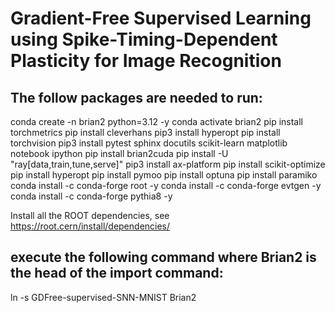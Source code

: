 Gradient-Free Supervised Learning using Spike-Timing-Dependent Plasticity for Image Recognition
===============================================================================================
The follow packages are needed to run:
-------------------------------------
conda create -n brian2 python=3.12 -y
conda activate brian2
pip install torchmetrics
pip install cleverhans
pip3 install hyperopt
pip install torchvision
pip3 install pytest sphinx docutils scikit-learn matplotlib notebook ipython
pip install brian2cuda
pip install -U "ray[data,train,tune,serve]"
pip3 install ax-platform
pip install scikit-optimize
pip install hyperopt
pip install pymoo
pip install optuna
pip install paramiko
conda install -c conda-forge root -y
conda install -c conda-forge evtgen -y
conda install -c conda-forge pythia8 -y

Install all the ROOT dependencies, see https://root.cern/install/dependencies/

## execute the following command where Brian2 is the head of the import command: 
ln -s GDFree-supervised-SNN-MNIST Brian2
